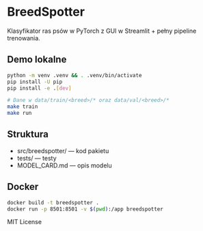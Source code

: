 # BreedSpotter 

Klasyfikator ras psów w PyTorch z GUI w Streamlit + pełny pipeline trenowania.

## Demo lokalne
```bash
python -m venv .venv && . .venv/bin/activate
pip install -U pip
pip install -e .[dev]

# Dane w data/train/<breed>/* oraz data/val/<breed>/*
make train
make run
```

## Struktura
- src/breedspotter/ — kod pakietu
- tests/ — testy
- MODEL_CARD.md — opis modelu

## Docker
```bash
docker build -t breedspotter .
docker run -p 8501:8501 -v $(pwd):/app breedspotter
```

MIT License
